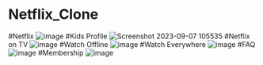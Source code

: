 # Netflix_Clone
#Netflix
![image](https://github.com/tishaa26/Netflix_Clone/assets/123740968/ebd53a6a-5ef2-4e6e-b144-b5ec6e1ba240)
#Kids Profile
![Screenshot 2023-09-07 105535](https://github.com/tishaa26/Netflix_Clone/assets/123740968/6ef5ed5c-f05b-4ea1-b8b5-7eb741235204)
#Netflix on TV
![image](https://github.com/tishaa26/Netflix_Clone/assets/123740968/89175ae1-3ac6-49af-8e33-7f94c73e001a)
#Watch Offline
![image](https://github.com/tishaa26/Netflix_Clone/assets/123740968/a6293b8d-d0f6-4201-b58c-9c6e0e05171a)
#Watch Everywhere
![image](https://github.com/tishaa26/Netflix_Clone/assets/123740968/e42cdff0-c3b1-4e48-8658-e2a83b0d5acb)
#FAQ
![image](https://github.com/tishaa26/Netflix_Clone/assets/123740968/eff4080b-2811-4d25-9d55-ddc5d599f5e1)
#Membership
![image](https://github.com/tishaa26/Netflix_Clone/assets/123740968/b4e9952b-202b-44f3-8aad-53e0563f1233)
